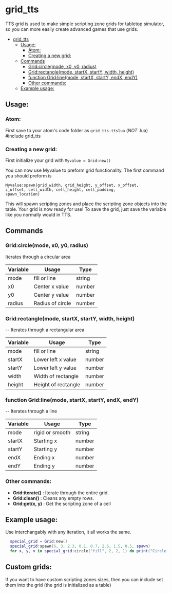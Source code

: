 # grid_tts
TTS grid is used to make simple scripting zone grids for tabletop simulator, so you can more easily create advanced games that use grids.

- [grid_tts](#grid-tts)
  * [Usage:](#usage-)
    + [Atom:](#atom-)
    + [Creating a new grid:](#creating-a-new-grid-)
  * [Commands](#commands)
    + [Grid:circle(mode, x0, y0, radius)](#grid-circle-mode--x0--y0--radius-)
    + [Grid:rectangle(mode, startX, startY, width, height)](#grid-rectangle-mode--startx--starty--width--height-)
    + [function Grid:line(mode, startX, startY, endX, endY)](#function-grid-line-mode--startx--starty--endx--endy-)
    + [Other commands:](#other-commands-)
  * [Example usage:](#example-usage-)
  
## Usage:

### Atom:
First save to your atom's code folder as <code>grid_tts.ttslua</code> (*NOT* .lua)
#include grid_tts

### Creating a new grid:
First initialize your grid with
<code>Myvalue = Grid:new()</code>
  
You can now use Myvalue to preform grid functionality. The first command you should preform is

<code>Myvalue:spawn(grid_width, grid_height, y_offset, x_offset, z_offset, cell_width, cell_height, cell_padding, spawn_location)</code>

This will spawn scripting zones and place the scripting zone objects into the table. Your grid is now ready for use! To save the grid, just save the variable like you normally would in TTS.

## Commands

### Grid:circle(mode, x0, y0, radius)
Iterates through a circular area

| Variable | Usage            | Type   |
|----------|------------------|--------|
| mode     | fill or line     | string |
| x0       | Center x value   | number |
| y0       | Center y value   | number |
| radius   | Radius of circle | number |

### Grid:rectangle(mode, startX, startY, width, height)
-- Iterates through a rectangular area

| Variable | Usage               | Type   |
|----------|---------------------|--------|
| mode     | fill or line        | string |
| startX   | Lower left x value  | number |
| startY   | Lower left y value  | number |
| width    | Width of rectangle  | number |
| height   | Height of rectangle | number |

### function Grid:line(mode, startX, startY, endX, endY)
-- Iterates through a line

| Variable | Usage           | Type   |
|----------|-----------------|--------|
| mode     | rigid or smooth | string |
| startX   | Starting x      | number |
| startY   | Starting y      | number |
| endX     | Ending x        | number |
| endY     | Ending y        | number |

### Other commands:
* **Grid:iterate()** : Iterate through the entire grid.
* **Grid:clean()** : Cleans any empty rows.
* **Grid:get(x, y)** : Get the scripting zone of a cell

## Example usage:
Use interchangably with any iteration, it all works the same.
```lua
  special_grid = Grid:new()
  special_grid:spawn(6, 3, 2.3, 0.1, 0.7, 2.6, 1.5, 0.5, spawn)
  for x, y, v in special_grid:circle("fill", 2, 2, 1) do print("Circle: ", x, ",", y, " ", v) end
```
## Custom grids:
If you want to have custom scripting zones sizes, then you can include set them into the grid (the grid is initialized as a table)
